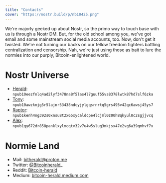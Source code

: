 ```yaml
---
title: "Contacts"
cover: "https://nostr.build/p/nb10425.png"
---
```


We're majorly geeked up about Nostr, so the primo way to touch base with us is through a Nostr DM. But, for the old school among you, we've got email and some mainstream social media accounts, too. Now, don't get it twisted. We're not turning our backs on our fellow freedom fighters battling centralization and censorship. Nah, we're just using those as bait to lure the normies into our purply, Bitcoin-enlightened world.

# Nostr Universe

* [Herald](https://snort.social/p/npub10eezfnlq4ad2lyf3478na8f5las4l7guuf55vs8378lwtk87hd7slf6zka): `npub10eezfnlq4ad2lyf3478na8f5las4l7guuf55vs8378lwtk87hd7slf6zka`
* [Tony](https://snort.social/p/npub10awzknjg5r5lajnr53438ndcyjylgqsrnrtq5grs495v42qc6awsj45ys7): `npub10awzknjg5r5lajnr53438ndcyjylgqsrnrtq5grs495v42qc6awsj45ys7`
* [Raptor](https://snort.social/p/npub1kenh4ng392s0xnsu8t2x65xycaldcpe4lcjml0z00h8qkyul0c2sgjjvcq): `npub1kenh4ng392s0xnsu8t2x65xycaldcpe4lcjml0z00h8qkyul0c2sgjjvcq`
* [Alex](https://snort.social/p/npub1qy672dr858panklxylmcqtv32v7u4w5slug3mkjsx47e2vg6a39qmhvf7x): `npub1qy672dr858panklxylmcqtv32v7u4w5slug3mkjsx47e2vg6a39qmhvf7x`

# Normie Land 

* Mail: [bitherald@proton.me](mailto:bitherald@proton.me)
* Twitter: [@Bitcoinherald_](https://twitter.com/Bitcoinherald_)
* Reddit: [Bitcoin-herald](https://www.reddit.com/user/Bitcoin-herald/)
* Medium: [bitcoin-herald.medium.com](https://bitcoin-herald.medium.com/)
